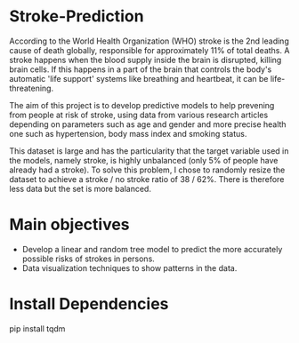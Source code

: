 # Stroke-Prediction

According to the World Health Organization (WHO) stroke is the 2nd leading cause of death globally, responsible for approximately 11% of total deaths. A stroke happens when the blood supply inside the brain is disrupted, killing brain cells. If this happens in a part of the brain that controls the body's automatic 'life support' systems like breathing and heartbeat, it can be life-threatening.

The aim of this project is to develop predictive models to help prevening from people at risk of stroke, using data from various research articles depending on parameters such as age and gender and more precise health one such as hypertension, body mass index and smoking status.

This dataset is large and has the particularity that the target variable used in the models, namely stroke, is highly unbalanced (only 5% of people have already had a stroke). To solve this problem, I chose to randomly resize the dataset to achieve a stroke / no stroke ratio of 38 / 62%. There is therefore less data but the set is more balanced. 

# Main objectives

- Develop a linear and random tree model to predict the more accurately possible risks of strokes in persons.
- Data visualization techniques to show patterns in the data.

# Install Dependencies

pip install tqdm
